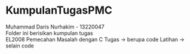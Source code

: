 # KumpulanTugasPMC
Muhammad Daris Nurhakim - 13220047 <br />
Folder ini berisikan kumpulan tugas <br />
EL2008	Pemecahan Masalah dengan C
Tugas   -> berupa code
Latihan -> selain code
